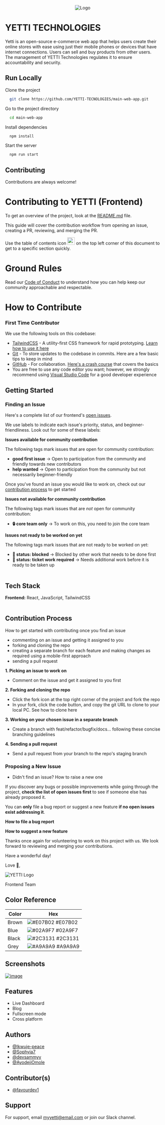 <div align="center">
  <img src="https://avatars.githubusercontent.com/u/83767728?v=4" alt="Logo">
</div>


# YETTI TECHNOLOGIES

Yetti is an open-source e-commerce web app that helps users create their online stores with ease using just their mobile phones or devices that have internet connections. Users can sell and buy products from other users. The management of YETTI Technologies regulates it to ensure accountability and security.


## Run Locally

Clone the project

```bash
  git clone https://github.com/YETTI-TECNOLOGIES/main-web-app.git
```

Go to the project directory

```bash
  cd main-web-app
```

Install dependencies

```bash
  npm install
```

Start the server

```bash
  npm run start
```

## Contributing

Contributions are always welcome!

# Contributing to YETTI (Frontend)

<!-- Add a thank you message for new/existing contributors -->

To get an overview of the project, look at the [README.md](README.md) file.

This guide will cover the contribution workflow from opening an issue, creating a PR, reviewing, and merging the PR.

Use the table of contents icon <img src="public/assets/table-of-contents.png" width="24" height="24" /> on the top left corner of this document to get to a specific section quickly.

# Ground Rules

Read our [Code of Conduct](CODE_OF_CONDUCT.md) to understand how you can help keep our community approachable and respectable.

<!-- ### A Quick Summary -->

<!-- a quick summary of the Code of Conduct -->

# How to Contribute

<!-- Add an introduction here -->

### First Time Contributor

<!-- Helpful links and things the contributor should know about contributing to the project: Like our stack (Next.js, TailwindCSS, Git, GitHub etc.), helpful links on setting up and working with each tool in the stack -->

We use the following tools on this codebase:

- [TailwindCSS](https://tailwindcss.com/) - A utility-first CSS framework for rapid prototyping. [Learn how to use it here](https://www.youtube.com/watch?v=pfaSUYaSgRo)
- [Git](https://git-scm.com/) - To store updates to the codebase in commits. Here are a few basic tips to keep in mind
- [GitHub](https://github.com/) - For collaboration. [Here's a crash course](https://www.youtube.com/watch?v=8Dd7KRpKeaE) that covers the basics
- You are free to use any code editor you want; however, we strongly recommend using [Visual Studio Code](https://code.visualstudio.com/) for a good developer experience

## Getting Started

<!-- Add an introduction here -->

### Finding an Issue



Here's a complete list of our frontend's [open issues](https://github.com/YETTI-TECNOLOGIES/main-web-app/issues).

We use labels to indicate each issue's priority, status, and beginner-friendliness. Look out for some of these labels:

**Issues available for community contribution**

The following tags mark issues that are open for community contribution:

- **good first issue** -> Open to participation from the community and friendly towards new contributors
- **help wanted** -> Open to participation from the community but not necessarily beginner-friendly

Once you've found an issue you would like to work on, check out our [contribution process](#contribution-process) to get started

**Issues not available for community contribution**

The following tags mark issues that are _not_ open for community contribution:

- **🔒 core team only** -> To work on this, you need to join the core team

**Issues not ready to be worked on yet**

The following tags mark issues that are not ready to be worked on yet:

- **🚧 status: blocked** -> Blocked by other work that needs to be done first
- **🧹 status: ticket work required**  -> Needs additional work before it is ready to be taken up
<br><br>
## Tech Stack

**Frontend:** React, JavaScript, TailwindCSS <br><br>

## Contribution Process

 How to get started with contributing once you find an issue

- commenting on an issue and getting it assigned to you
- forking and cloning the repo 
- creating a separate branch for each feature and making changes as required using a mobile-first approach 
- sending a pull request 

**1. Picking an issue to work on**

- Comment on the issue and get it assigned to you first

**2. Forking and cloning the repo**

- Click the fork icon at the top right corner of the project and fork the repo
- In your fork, click the code button, and copy the git URL to clone to your local PC. See how to clone here

**3. Working on your chosen issue in a separate branch**

- Create a branch with feat/refactor/bugfix/docs... following these concise branching guidelines 

**4. Sending a pull request**

 - Send a pull request from your branch to the repo's staging branch 

### Proposing a New Issue

 - Didn't find an issue? How to raise a new one 

If you discover any bugs or possible improvements while going through the project, **check the list of open issues first** to see if someone else has already proposed it.

You can **only** file a bug report or suggest a new feature **if no open issues exist addressing it**.

**How to file a bug report**

**How to suggest a new feature**


Thanks once again for volunteering to work on this project with us. We look forward to reviewing and merging your contributions.

Have a wonderful day!

Love 💚,

![YETTI Logo](https://avatars.githubusercontent.com/u/83767728?v=4)

Frontend Team
## Color Reference

| Color             | Hex                                                                |
| ----------------- | ------------------------------------------------------------------ |
| Brown | ![#E07B02](https://via.placeholder.com/10/e07B02?text=+) #E07B02 |
| Blue | ![#02A9F7](https://via.placeholder.com/10/02a9f7?text=+) #02A9F7 |
| Black | ![#2C3131](https://via.placeholder.com/10/2c3131?text=+) #2C3131 |
| Grey | ![#A9A9A9](https://via.placeholder.com/10/A9A9A9?text=+) #A9A9A9 |




## Screenshots

[![image](https://www.linkpicture.com/q/Screenshot-18_16.png)](https://www.linkpicture.com/view.php?img=LPic64139d5215e1c632334774)

## Features

- Live Dashboard
- Blog
- Fullscreen mode
- Cross platform


## Authors

- [@Ikwuje-peace](https://github.com/Ikwuje-peace)
- [@Sophyia7](https://github.com/Sophyia7)
- [@devsammyy](https://github.com/devsammyy)
- [@AyodejiOmole](https://github.com/AyodejiOmole)

## Contributor(s)
- [@favourdev1](https://github.com/favourdev1)

##  Support

For support, email myyetti@email.com or join our Slack channel.